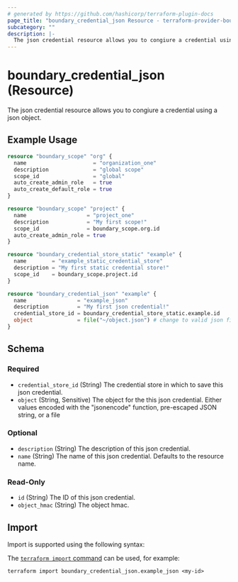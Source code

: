 ```yaml
---
# generated by https://github.com/hashicorp/terraform-plugin-docs
page_title: "boundary_credential_json Resource - terraform-provider-boundary"
subcategory: ""
description: |-
  The json credential resource allows you to congiure a credential using a json object.
---
```


# boundary_credential_json (Resource)

The json credential resource allows you to congiure a credential using a json object.

## Example Usage

```terraform
resource "boundary_scope" "org" {
  name                     = "organization_one"
  description              = "global scope"
  scope_id                 = "global"
  auto_create_admin_role   = true
  auto_create_default_role = true
}

resource "boundary_scope" "project" {
  name                   = "project_one"
  description            = "My first scope!"
  scope_id               = boundary_scope.org.id
  auto_create_admin_role = true
}

resource "boundary_credential_store_static" "example" {
  name        = "example_static_credential_store"
  description = "My first static credential store!"
  scope_id    = boundary_scope.project.id
}

resource "boundary_credential_json" "example" {
  name                = "example_json"
  description         = "My first json credential!"
  credential_store_id = boundary_credential_store_static.example.id
  object              = file("~/object.json") # change to valid json file
}
```

<!-- schema generated by tfplugindocs -->
## Schema

### Required

- `credential_store_id` (String) The credential store in which to save this json credential.
- `object` (String, Sensitive) The object for the this json credential. Either values encoded with the "jsonencode" function, pre-escaped JSON string, or a file

### Optional

- `description` (String) The description of this json credential.
- `name` (String) The name of this json credential. Defaults to the resource name.

### Read-Only

- `id` (String) The ID of this json credential.
- `object_hmac` (String) The object hmac.

## Import

Import is supported using the following syntax:

The [`terraform import` command](https://developer.hashicorp.com/terraform/cli/commands/import) can be used, for example:

```shell
terraform import boundary_credential_json.example_json <my-id>
```
